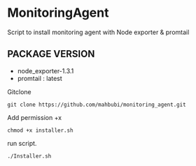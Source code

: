 # MonitoringAgent

Script to install monitoring agent with Node exporter & promtail

## PACKAGE VERSION
- node_exporter-1.3.1
- promtail : latest

Gitclone
```
git clone https://github.com/mahbubi/monitoring_agent.git
```
Add permission +x
```
chmod +x installer.sh
```
run script.
```
./Installer.sh
```
